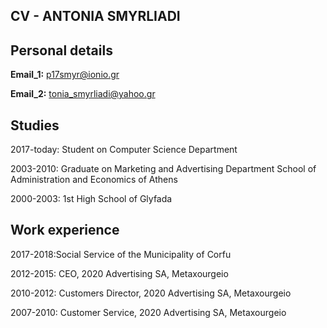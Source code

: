 ## CV - ANTONIA SMYRLIADI

## Personal details
**Email_1:** p17smyr@ionio.gr

**Email_2:** tonia_smyrliadi@yahoo.gr

## Studies
2017-today: Student on Computer Science Department

2003-2010: Graduate on Μarketing and Αdvertising Department
School of Administration and Economics of Athens

2000-2003: 1st High School of Glyfada


## Work experience
2017-2018:Social Service of the Municipality of Corfu

2012-2015: CEO, 2020 Advertising SA, Metaxourgeio

2010-2012: Customers Director, 2020 Advertising SA, Metaxourgeio

2007-2010: Customer Service, 2020 Advertising SA, Metaxourgeio



